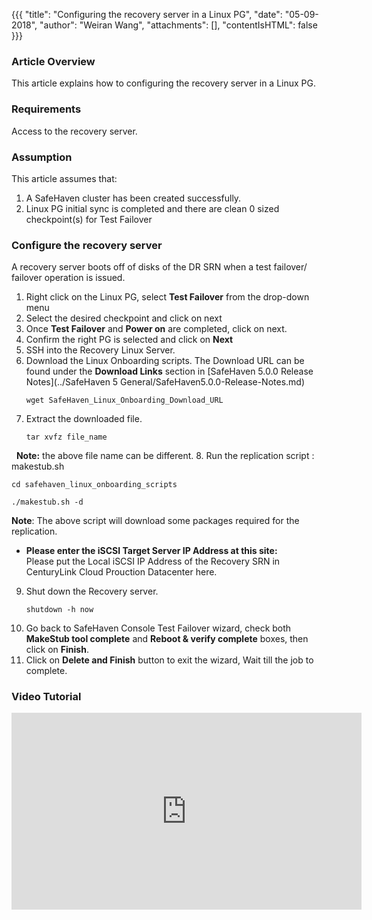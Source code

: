 {{{
  "title": "Configuring the recovery server in a Linux PG",
  "date": "05-09-2018",
  "author": "Weiran Wang",
  "attachments": [],
  "contentIsHTML": false
}}}

### Article Overview
This article explains how to configuring the recovery server in a Linux PG.

### Requirements
Access to the recovery server.

### Assumption
This article assumes that:

1. A SafeHaven cluster has been created successfully.
2. Linux PG initial sync is completed and there are clean 0 sized checkpoint(s) for Test Failover

### Configure the recovery server
A recovery server boots off of disks of the DR SRN when a test failover/ failover operation is issued. 
1. Right click on the Linux PG, select **Test Failover** from the drop-down menu
2. Select the desired checkpoint and click on next
3. Once **Test Failover** and **Power on** are completed, click on next.
4. Confirm the right PG is selected and click on **Next**
5. SSH into the Recovery Linux Server.
6. Download the Linux Onboarding scripts. The Download URL can be found under the **Download Links** section in [SafeHaven 5.0.0 Release Notes](../SafeHaven 5 General/SafeHaven5.0.0-Release-Notes.md)
   ```
   wget SafeHaven_Linux_Onboarding_Download_URL
   ```
7. Extract the downloaded file.
   ```
   tar xvfz file_name
   ```  
   **Note:** the above file name can be different.
8. Run the replication script : makestub.sh  
   ```
   cd safehaven_linux_onboarding_scripts
   ```  
   ```
   ./makestub.sh -d
   ```
 **Note**: The above script will download some packages required for the replication.
   - **Please enter the iSCSI Target Server IP Address at this site:**  
     Please put the Local iSCSI IP Address of the Recovery SRN in CenturyLink Cloud Prouction Datacenter here.
9. Shut down the Recovery server.
    ```
    shutdown -h now
    ```
10. Go back to SafeHaven Console Test Failover wizard, check both **MakeStub tool complete** and **Reboot & verify complete** boxes, then click on **Finish**.
11. Click on **Delete and Finish** button to exit the wizard, Wait till the job to complete.

### Video Tutorial
<p>
<iframe width="560" height="315" src="https://www.youtube.com/embed/kJI63oXwmrg" frameborder="0" allow="autoplay; encrypted-media" allowfullscreen></iframe>
</p>
